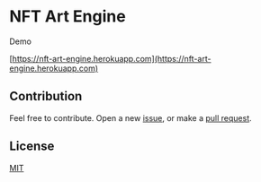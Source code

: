 # NFT Art Engine

Demo

[https://nft-art-engine.herokuapp.com](https://nft-art-engine.herokuapp.com)

## Contribution

Feel free to contribute. Open a new [issue](https://github.com/ozgrozer/nft-art-engine/issues), or make a [pull request](https://github.com/ozgrozer/nft-art-engine/pulls).

## License

[MIT](https://github.com/ozgrozer/nft-art-engine/blob/master/license)
